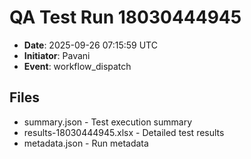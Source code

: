 # QA Test Run 18030444945

- **Date**: 2025-09-26 07:15:59 UTC
- **Initiator**: Pavani
- **Event**: workflow_dispatch

## Files
- summary.json - Test execution summary
- results-18030444945.xlsx - Detailed test results
- metadata.json - Run metadata
